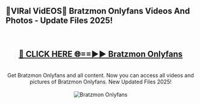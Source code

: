 <h2>🔴VIRal VidEOS🔴 Bratzmon Onlyfans Videos And Photos - Update Files 2025!</h2>
<br>
<div align="center">
<h2><a href="https://virallinks.top/odZfE0" rel="nofollow">🔴 CLICK HERE 🌐==►► Bratzmon Onlyfans</a></h2>
<br>
Get Bratzmon Onlyfans and all content. Now you can access all videos and pictures of Bratzmon Onlyfans. New Updated Files 2025!
<br>
<br>
<a href="https://virallinks.top/odZfE0" rel="nofollow" data-target="animated-image.originalLink"><img src="https://i.imgur.com/dJHk4Zq.gif)" alt="Bratzmon Onlyfans" style="max-width: 100%; display: inline-block;" data-target="animated-image.originalImage"></a>
</div>
<br>
